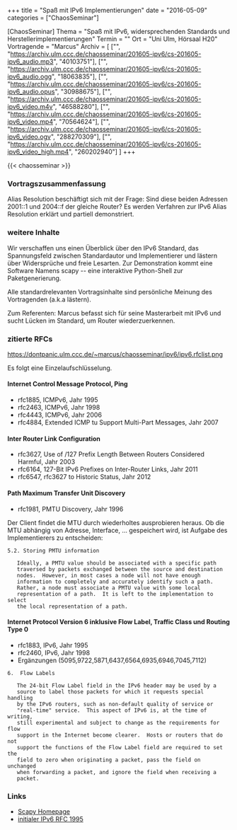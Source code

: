 +++
title = "Spaß mit IPv6 Implementierungen"
date = "2016-05-09"
categories = ["ChaosSeminar"]

[ChaosSeminar]
Thema = "Spaß mit IPv6, widersprechenden Standards und Herstellerimplementierungen"
Termin = ""
Ort = "Uni Ulm, Hörsaal H20"
Vortragende = "Marcus"
Archiv = [
	["", "https://archiv.ulm.ccc.de/chaosseminar/201605-ipv6/cs-201605-ipv6_audio.mp3", "40103751"],
	["", "https://archiv.ulm.ccc.de/chaosseminar/201605-ipv6/cs-201605-ipv6_audio.ogg", "18063835"],
	["", "https://archiv.ulm.ccc.de/chaosseminar/201605-ipv6/cs-201605-ipv6_audio.opus", "30988675"],
	["", "https://archiv.ulm.ccc.de/chaosseminar/201605-ipv6/cs-201605-ipv6_video.m4v", "46588280"],
	["", "https://archiv.ulm.ccc.de/chaosseminar/201605-ipv6/cs-201605-ipv6_video.mp4", "70564624"],
	["", "https://archiv.ulm.ccc.de/chaosseminar/201605-ipv6/cs-201605-ipv6_video.ogv", "288270309"],
	["", "https://archiv.ulm.ccc.de/chaosseminar/201605-ipv6/cs-201605-ipv6_video_high.mp4", "260202940"]
	]
+++

{{< chaosseminar >}}

### Vortragszusammenfassung

Alias Resolution beschäftigt sich mit der Frage: Sind diese beiden Adressen 2001::1 und 2004::f der gleiche Router?
Es werden Verfahren zur IPv6 Alias Resolution erklärt und partiell demonstriert.

### weitere Inhalte

Wir verschaffen uns einen Überblick über den IPv6 Standard, das Spannungsfeld zwischen Standardautor und Implementierer und lästern über Widersprüche und freie Lesarten.
Zur Demonstration kommt eine Software Namens scapy -- eine interaktive Python-Shell zur Paketgenerierung.

Alle standardrelevanten Vortragsinhalte sind persönliche Meinung des Vortragenden (a.k.a lästern).

Zum Referenten: Marcus befasst sich für seine Masterarbeit mit IPv6 und sucht Lücken im Standard, um Router wiederzuerkennen.

### zitierte RFCs

https://dontpanic.ulm.ccc.de/~marcus/chaosseminar/ipv6/ipv6.rfclist.png

Es folgt eine Einzelaufschlüsselung.

#### Internet Control Message Protocol, Ping

- rfc1885, ICMPv6, Jahr 1995
- rfc2463, ICMPv6, Jahr 1998
- rfc4443, ICMPv6, Jahr 2006
- rfc4884, Extended ICMP tu Support Multi-Part Messages, Jahr 2007

#### Inter Router Link Configuration

- rfc3627, Use of /127 Prefix Length Between Routers Considered Harmful, Jahr 2003
- rfc6164, 127-Bit IPv6 Prefixes on Inter-Router Links, Jahr 2011
- rfc6547, rfc3627 to Historic Status, Jahr 2012

#### Path Maximum Transfer Unit Discovery

- rfc1981, PMTU Discovery, Jahr 1996

Der Client findet die MTU durch wiederholtes ausprobieren heraus. Ob die MTU abhängig von Adresse, Interface, ... gespeichert wird, ist Aufgabe des Implementierers zu entscheiden:


```
5.2. Storing PMTU information

   Ideally, a PMTU value should be associated with a specific path
   traversed by packets exchanged between the source and destination
   nodes.  However, in most cases a node will not have enough
   information to completely and accurately identify such a path.
   Rather, a node must associate a PMTU value with some local
   representation of a path.  It is left to the implementation to select
   the local representation of a path.
```

#### Internet Protocol Version 6 inklusive Flow Label, Traffic Class und Routing Type 0

- rfc1883, IPv6, Jahr 1995
- rfc2460, IPv6, Jahr 1998
- Ergänzungen (5095,9722,5871,6437,6564,6935,6946,7045,7112)

```
6.  Flow Labels

   The 24-bit Flow Label field in the IPv6 header may be used by a
   source to label those packets for which it requests special handling
   by the IPv6 routers, such as non-default quality of service or
   "real-time" service.  This aspect of IPv6 is, at the time of writing,
   still experimental and subject to change as the requirements for flow
   support in the Internet become clearer.  Hosts or routers that do not
   support the functions of the Flow Label field are required to set the
   field to zero when originating a packet, pass the field on unchanged
   when forwarding a packet, and ignore the field when receiving a
   packet.
```

### Links

- [Scapy Homepage](http://www.secdev.org/projects/scapy/)
- [initialer IPv6 RFC 1995](https://tools.ietf.org/html/rfc1883)
